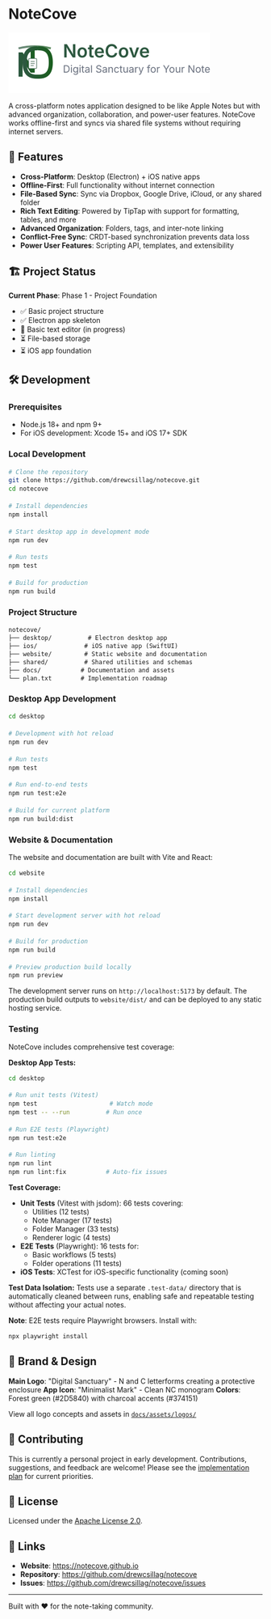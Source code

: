 # NoteCove

![NoteCove Logo](docs/assets/logos/concept-2-main.svg)

A cross-platform notes application designed to be like Apple Notes but with advanced organization, collaboration, and power-user features. NoteCove works offline-first and syncs via shared file systems without requiring internet servers.

## 🚀 Features

- **Cross-Platform**: Desktop (Electron) + iOS native apps
- **Offline-First**: Full functionality without internet connection
- **File-Based Sync**: Sync via Dropbox, Google Drive, iCloud, or any shared folder
- **Rich Text Editing**: Powered by TipTap with support for formatting, tables, and more
- **Advanced Organization**: Folders, tags, and inter-note linking
- **Conflict-Free Sync**: CRDT-based synchronization prevents data loss
- **Power User Features**: Scripting API, templates, and extensibility

## 🏗️ Project Status

**Current Phase**: Phase 1 - Project Foundation
- ✅ Basic project structure
- ✅ Electron app skeleton
- 🚧 Basic text editor (in progress)
- ⏳ File-based storage
- ⏳ iOS app foundation

## 🛠️ Development

### Prerequisites

- Node.js 18+ and npm 9+
- For iOS development: Xcode 15+ and iOS 17+ SDK

### Local Development

```bash
# Clone the repository
git clone https://github.com/drewcsillag/notecove.git
cd notecove

# Install dependencies
npm install

# Start desktop app in development mode
npm run dev

# Run tests
npm test

# Build for production
npm run build
```

### Project Structure

```
notecove/
├── desktop/          # Electron desktop app
├── ios/             # iOS native app (SwiftUI)
├── website/         # Static website and documentation
├── shared/          # Shared utilities and schemas
├── docs/           # Documentation and assets
└── plan.txt        # Implementation roadmap
```

### Desktop App Development

```bash
cd desktop

# Development with hot reload
npm run dev

# Run tests
npm test

# Run end-to-end tests
npm run test:e2e

# Build for current platform
npm run build:dist
```

### Website & Documentation

The website and documentation are built with Vite and React:

```bash
cd website

# Install dependencies
npm install

# Start development server with hot reload
npm run dev

# Build for production
npm run build

# Preview production build locally
npm run preview
```

The development server runs on `http://localhost:5173` by default. The production build outputs to `website/dist/` and can be deployed to any static hosting service.

### Testing

NoteCove includes comprehensive test coverage:

**Desktop App Tests:**
```bash
cd desktop

# Run unit tests (Vitest)
npm test                    # Watch mode
npm test -- --run          # Run once

# Run E2E tests (Playwright)
npm run test:e2e

# Run linting
npm run lint
npm run lint:fix           # Auto-fix issues
```

**Test Coverage:**
- **Unit Tests** (Vitest with jsdom): 66 tests covering:
  - Utilities (12 tests)
  - Note Manager (17 tests)
  - Folder Manager (33 tests)
  - Renderer logic (4 tests)
- **E2E Tests** (Playwright): 16 tests for:
  - Basic workflows (5 tests)
  - Folder operations (11 tests)
- **iOS Tests**: XCTest for iOS-specific functionality (coming soon)

**Test Data Isolation:**
Tests use a separate `.test-data/` directory that is automatically cleaned between runs, enabling safe and repeatable testing without affecting your actual notes.

**Note**: E2E tests require Playwright browsers. Install with:
```bash
npx playwright install
```

## 🎨 Brand & Design

**Main Logo**: "Digital Sanctuary" - N and C letterforms creating a protective enclosure
**App Icon**: "Minimalist Mark" - Clean NC monogram
**Colors**: Forest green (#2D5840) with charcoal accents (#374151)

View all logo concepts and assets in [`docs/assets/logos/`](docs/assets/logos/)

## 🤝 Contributing

This is currently a personal project in early development. Contributions, suggestions, and feedback are welcome! Please see the [implementation plan](plan.txt) for current priorities.

## 📄 License

Licensed under the [Apache License 2.0](LICENSE).

## 🔗 Links

- **Website**: https://notecove.github.io
- **Repository**: https://github.com/drewcsillag/notecove
- **Issues**: https://github.com/drewcsillag/notecove/issues

---

Built with ❤️ for the note-taking community.